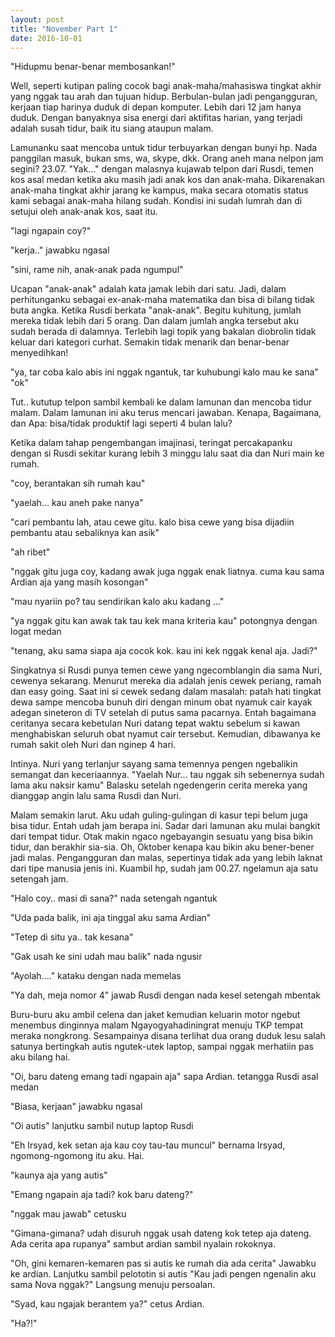 ```yaml
---
layout: post
title: "November Part 1"
date: 2016-10-01
---
```



"Hidupmu benar-benar membosankan!"


Well, seperti kutipan paling cocok bagi anak-maha/mahasiswa tingkat akhir yang nggak tau arah dan tujuan hidup. Berbulan-bulan jadi pengangguran, kerjaan tiap harinya duduk di depan komputer. Lebih dari 12 jam hanya duduk. Dengan banyaknya sisa energi dari aktifitas harian, yang terjadi adalah susah tidur, baik itu siang ataupun malam.


Lamunanku saat mencoba untuk tidur terbuyarkan dengan bunyi hp. Nada panggilan masuk, bukan sms, wa, skype, dkk. Orang aneh mana nelpon jam segini? 23.07. "Yak..." dengan malasnya kujawab telpon dari Rusdi, temen kos asal medan ketika aku masih jadi anak kos dan anak-maha. Dikarenakan anak-maha tingkat akhir jarang ke kampus, maka secara otomatis status kami sebagai anak-maha hilang sudah. Kondisi ini sudah lumrah dan di setujui oleh anak-anak kos, saat itu.


"lagi ngapain coy?"

"kerja.." jawabku ngasal

"sini, rame nih, anak-anak pada ngumpul"


Ucapan "anak-anak" adalah kata jamak lebih dari satu. Jadi, dalam perhitunganku sebagai ex-anak-maha matematika dan bisa di bilang tidak buta angka. Ketika Rusdi berkata "anak-anak". Begitu kuhitung, jumlah mereka tidak lebih dari 5 orang. Dan dalam jumlah angka tersebut aku sudah berada di dalamnya. Terlebih lagi topik yang bakalan diobrolin tidak keluar dari kategori curhat. Semakin tidak menarik dan benar-benar menyedihkan!


"ya, tar coba kalo abis ini nggak ngantuk, tar kuhubungi kalo mau ke sana"
"ok"

Tut.. kututup telpon sambil kembali ke dalam lamunan dan mencoba tidur malam. 
Dalam lamunan ini aku terus mencari jawaban. Kenapa, Bagaimana, dan Apa: bisa/tidak produktif lagi seperti 4 bulan lalu?

Ketika dalam tahap pengembangan imajinasi, teringat percakapanku dengan si Rusdi sekitar kurang lebih 3 minggu lalu saat dia dan Nuri main ke rumah.

"coy, berantakan sih rumah kau"

"yaelah... kau aneh pake nanya"

"cari pembantu lah, atau cewe gitu. kalo bisa cewe yang bisa dijadiin pembantu atau sebaliknya kan asik"

"ah ribet"

"nggak gitu juga coy, kadang awak juga nggak enak liatnya. cuma kau sama Ardian aja yang masih kosongan"

"mau nyariin po? tau sendirikan kalo aku kadang ..."

"ya nggak gitu kan awak tak tau kek mana kriteria kau" potongnya dengan logat medan

"tenang, aku sama siapa aja cocok kok. kau ini kek nggak kenal aja. Jadi?"


Singkatnya si Rusdi punya temen cewe yang ngecomblangin dia sama Nuri, cewenya sekarang. Menurut mereka dia adalah jenis cewek periang, ramah dan easy going. Saat ini si cewek sedang dalam masalah: patah hati tingkat dewa sampe mencoba bunuh diri dengan minum obat nyamuk cair kayak adegan sineteron di TV setelah di putus sama pacarnya. Entah bagaimana ceritanya secara kebetulan Nuri datang tepat waktu sebelum si kawan menghabiskan seluruh obat nyamut cair tersebut. Kemudian, dibawanya ke rumah sakit oleh Nuri dan nginep 4 hari.


Intinya. Nuri yang terlanjur sayang sama temennya pengen ngebalikin semangat dan keceriaannya.
"Yaelah Nur... tau nggak sih sebenernya sudah lama aku naksir kamu"
Balasku setelah ngedengerin cerita mereka yang dianggap angin lalu sama Rusdi dan Nuri.


Malam semakin larut. Aku udah guling-gulingan di kasur tepi belum juga bisa tidur. Entah udah jam berapa ini. Sadar dari lamunan aku mulai bangkit dari tempat tidur. Otak makin ngaco ngebayangin sesuatu yang bisa bikin tidur, dan berakhir sia-sia. Oh, Oktober kenapa kau bikin aku bener-bener jadi malas. Pengangguran dan malas, sepertinya tidak ada yang lebih laknat dari tipe manusia jenis ini. Kuambil hp, sudah jam 00.27. ngelamun aja satu setengah jam.


"Halo coy.. masi di sana?" nada setengah ngantuk

"Uda pada balik, ini aja tinggal aku sama Ardian"

"Tetep di situ ya.. tak kesana"

"Gak usah ke sini udah mau balik" nada ngusir

"Ayolah...." kataku dengan nada memelas

"Ya dah, meja nomor 4" jawab Rusdi dengan nada kesel setengah mbentak

Buru-buru aku ambil celena dan jaket kemudian keluarin motor ngebut menembus dinginnya malam Ngayogyahadiningrat menuju TKP tempat meraka nongkrong. Sesampainya disana terlihat dua orang duduk lesu salah satunya bertingkah autis ngutek-utek laptop, sampai nggak merhatiin pas aku bilang hai.


"Oi, baru dateng emang tadi ngapain aja" sapa Ardian. tetangga Rusdi asal medan

"Biasa, kerjaan" jawabku ngasal

"Oi autis" lanjutku sambil nutup laptop Rusdi

"Eh Irsyad, kek setan aja kau coy tau-tau muncul" bernama Irsyad, ngomong-ngomong itu aku. Hai.

"kaunya aja yang autis"

"Emang ngapain aja tadi? kok baru dateng?"

"nggak mau jawab" cetusku

"Gimana-gimana? udah disuruh nggak usah dateng kok tetep aja dateng. Ada cerita apa rupanya" 
sambut ardian sambil nyalain rokoknya.


"Oh, gini kemaren-kemaren pas si autis ke rumah dia ada cerita" Jawabku ke ardian. 
Lanjutku sambil pelototin si autis "Kau jadi pengen ngenalin aku sama Nova nggak?" Langsung menuju persoalan.

"Syad, kau ngajak berantem ya?" cetus Ardian.

"Ha?!"
